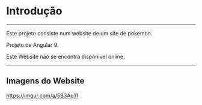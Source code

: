 # Introdução
______________________________

Este projeto consiste num website de um site de pokemon.

Projeto de Angular 9.

Este Website não se encontra disponivel online.
______________________________

## Imagens do Website
<https://imgur.com/a/5B3Aq11>
